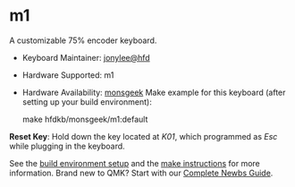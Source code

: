 # m1

A customizable 75% encoder keyboard.

* Keyboard Maintainer: [jonylee@hfd](https://github.com/jonylee1986)
* Hardware Supported: m1
* Hardware Availability: [monsgeek](https://www.monsgeek.com/)
Make example for this keyboard (after setting up your build environment):

    make hfdkb/monsgeek/m1:default


**Reset Key**: Hold down the key located at *K01*, which programmed as *Esc* while plugging in the keyboard.

See the [build environment setup](https://docs.qmk.fm/#/getting_started_build_tools) and the [make instructions](https://docs.qmk.fm/#/getting_started_make_guide) for more information. Brand new to QMK? Start with our [Complete Newbs Guide](https://docs.qmk.fm/#/newbs).